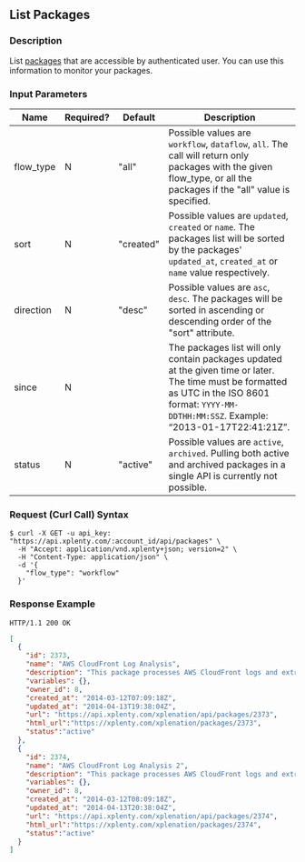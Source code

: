 
## List Packages

### Description
List [packages](https://github.com/xplenty/xplenty-api-doc-v2/blob/master/resources/package.md) that are accessible by authenticated user.
You can use this information to monitor your packages.

### Input Parameters

|Name|Required?|Default|Description|
|----|---------|-------|-----------|
flow_type|N|"all"|Possible values are `workflow`, `dataflow`, `all`. The call will return only packages with the given flow_type, or all the packages if the "all" value is specified.
sort|N|"created"|Possible values are `updated`, `created` or `name`. The packages list will be sorted by the packages' `updated_at`, `created_at` or `name` value respectively.
direction|N|"desc"|Possible values are `asc`, `desc`. The packages will be sorted in ascending or descending order of the "sort" attribute.
since|N| |The packages list will only contain packages updated at the given time or later. The time must be formatted as UTC in the ISO 8601 format: ```YYYY-MM-DDTHH:MM:SSZ```. Example: “2013-01-17T22:41:21Z”.
status|N|"active"|Possible values are `active`, `archived`. Pulling both active and archived packages in a single API is currently not possible.

### Request (Curl Call) Syntax
```shell
$ curl -X GET -u api_key: "https://api.xplenty.com/:account_id/api/packages" \
  -H "Accept: application/vnd.xplenty+json; version=2" \
  -H "Content-Type: application/json" \
  -d '{
    "flow_type": "workflow"
  }'
```

### Response Example
```HTTP
HTTP/1.1 200 OK
```

```json
[
  {
    "id": 2373,
    "name": "AWS CloudFront Log Analysis",
    "description": "This package processes AWS CloudFront logs and extracts traffic information by time, geography and URIs",
    "variables": {},
    "owner_id": 8,
    "created_at": "2014-03-12T07:09:18Z",
    "updated_at": "2014-04-13T19:38:04Z",
    "url": "https://api.xplenty.com/xplenation/api/packages/2373",
    "html_url":"https://xplenty.com/xplenation/packages/2373",
    "status":"active"
  },
  {
    "id": 2374,
    "name": "AWS CloudFront Log Analysis 2",
    "description": "This package processes AWS CloudFront logs and extracts traffic information by time, geography and URIs",
    "variables": {},
    "owner_id": 8,
    "created_at": "2014-03-12T08:09:18Z",
    "updated_at": "2014-04-13T20:38:04Z",
    "url": "https://api.xplenty.com/xplenation/api/packages/2374",
    "html_url":"https://xplenty.com/xplenation/packages/2374",
    "status":"active"
  }
]
```
